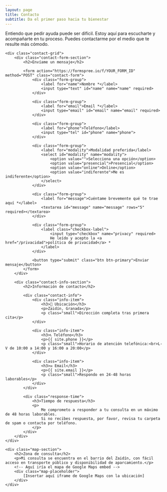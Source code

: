```yaml
---
layout: page
title: Contacto
subtitle: Da el primer paso hacia tu bienestar
---
```


<div class="contact-content">
    <div class="contact-intro">
        <p>
            Entiendo que pedir ayuda puede ser difícil. Estoy aquí para escucharte y acompañarte 
            en tu proceso. Puedes contactarme por el medio que te resulte más cómodo.
        </p>
    </div>
    
    <div class="contact-grid">
        <div class="contact-form-section">
            <h2>Envíame un mensaje</h2>
            
            <form action="https://formspree.io/f/YOUR_FORM_ID" method="POST" class="contact-form">
                <div class="form-group">
                    <label for="name">Nombre *</label>
                    <input type="text" id="name" name="name" required>
                </div>
                
                <div class="form-group">
                    <label for="email">Email *</label>
                    <input type="email" id="email" name="email" required>
                </div>
                
                <div class="form-group">
                    <label for="phone">Teléfono</label>
                    <input type="tel" id="phone" name="phone">
                </div>
                
                <div class="form-group">
                    <label for="modality">Modalidad preferida</label>
                    <select id="modality" name="modality">
                        <option value="">Selecciona una opción</option>
                        <option value="presencial">Presencial</option>
                        <option value="online">Online</option>
                        <option value="indiferente">Me es indiferente</option>
                    </select>
                </div>
                
                <div class="form-group">
                    <label for="message">Cuéntame brevemente qué te trae aquí *</label>
                    <textarea id="message" name="message" rows="5" required></textarea>
                </div>
                
                <div class="form-group">
                    <label class="checkbox-label">
                        <input type="checkbox" name="privacy" required>
                        He leído y acepto la <a href="/privacidad">política de privacidad</a> *
                    </label>
                </div>
                
                <button type="submit" class="btn btn-primary">Enviar mensaje</button>
            </form>
        </div>
        
        <div class="contact-info-section">
            <h2>Información de contacto</h2>
            
            <div class="contact-info">
                <div class="info-item">
                    <h3>📍 Ubicación</h3>
                    <p>Zaidín, Granada</p>
                    <p class="small">Dirección completa tras primera cita</p>
                </div>
                
                <div class="info-item">
                    <h3>📞 Teléfono</h3>
                    <p>{{ site.phone }}</p>
                    <p class="small">Horario de atención telefónica:<br>L-V de 10:00 a 14:00 y 16:00 a 20:00</p>
                </div>
                
                <div class="info-item">
                    <h3>✉️ Email</h3>
                    <p>{{ site.email }}</p>
                    <p class="small">Respondo en 24-48 horas laborables</p>
                </div>
            </div>
            
            <div class="response-time">
                <h3>Tiempo de respuesta</h3>
                <p>
                    Me comprometo a responder a tu consulta en un máximo de 48 horas laborables. 
                    Si no recibes respuesta, por favor, revisa tu carpeta de spam o contacta por teléfono.
                </p>
            </div>
        </div>
    </div>
    
    <div class="map-section">
        <h2>Zona de consulta</h2>
        <p>Mi consulta se encuentra en el barrio del Zaidín, con fácil acceso en transporte público y disponibilidad de aparcamiento.</p>
        <!-- Aquí iría el mapa de Google Maps embed -->
        <div class="map-placeholder">
            [Insertar aquí iframe de Google Maps con la ubicación]
        </div>
    </div>
</div>